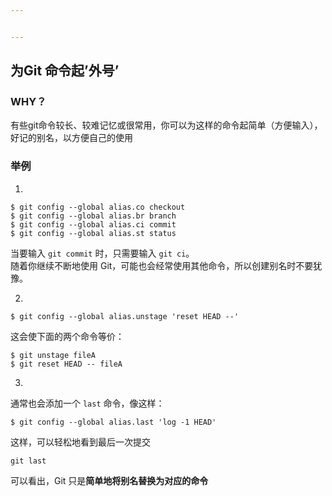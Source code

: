```yaml
---


---
```


<h2 id="为git-命令起外号">为Git 命令起’外号’</h2>
<h3 id="why？">WHY？</h3>
<p>有些git命令较长、较难记忆或很常用，你可以为这样的命令起简单（方便输入），好记的别名，以方便自己的使用</p>
<h3 id="举例">举例</h3>
<ol>
<li></li>
</ol>
<pre class=" language-console"><code class="prism  language-console">$ git config --global alias.co checkout
$ git config --global alias.br branch
$ git config --global alias.ci commit
$ git config --global alias.st status
</code></pre>
<p>当要输入 <code>git commit</code> 时，只需要输入 <code>git ci</code>。<br>
随着你继续不断地使用 Git，可能也会经常使用其他命令，所以创建别名时不要犹豫。</p>
<ol start="2">
<li></li>
</ol>
<pre class=" language-console"><code class="prism  language-console">$ git config --global alias.unstage 'reset HEAD --'
</code></pre>
<p>这会使下面的两个命令等价：</p>
<pre class=" language-console"><code class="prism  language-console">$ git unstage fileA
$ git reset HEAD -- fileA
</code></pre>
<ol start="3">
<li></li>
</ol>
<p>通常也会添加一个  <code>last</code>  命令，像这样：</p>
<pre class=" language-console"><code class="prism  language-console">$ git config --global alias.last 'log -1 HEAD'
</code></pre>
<p>这样，可以轻松地看到最后一次提交</p>
<pre class=" language-console"><code class="prism  language-console">git last
</code></pre>
<p>可以看出，Git 只是<strong>简单地将别名替换为对应的命令</strong></p>

